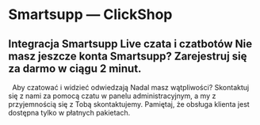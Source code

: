 # Smartsupp — ClickShop
## Integracja Smartsupp Live czata i czatbotów Nie masz jeszcze konta Smartsupp? Zarejestruj się za darmo w ciągu 2 minut.
  Aby czatować i widzieć odwiedzają
Nadal masz wątpliwości? Skontaktuj się z nami za pomocą czatu w panelu administracyjnym, a my z przyjemnością się z Tobą skontaktujemy. Pamiętaj, że obsługa klienta jest dostępna tylko w płatnych pakietach.

